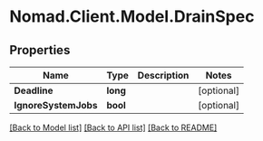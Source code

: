 # Nomad.Client.Model.DrainSpec

## Properties

Name | Type | Description | Notes
------------ | ------------- | ------------- | -------------
**Deadline** | **long** |  | [optional] 
**IgnoreSystemJobs** | **bool** |  | [optional] 

[[Back to Model list]](../README.md#documentation-for-models) [[Back to API list]](../README.md#documentation-for-api-endpoints) [[Back to README]](../README.md)

